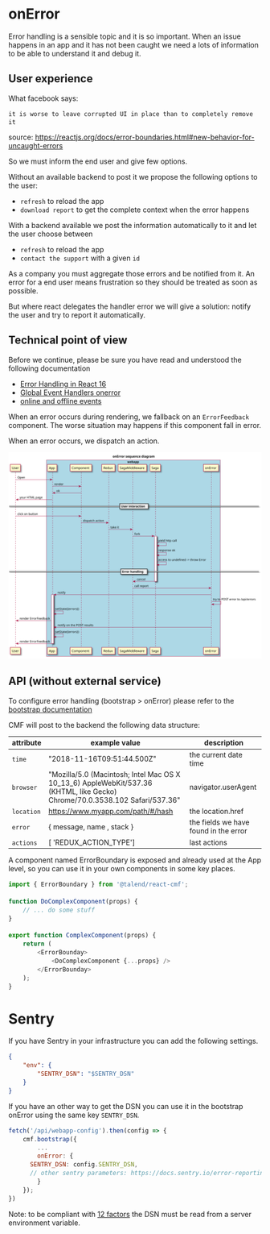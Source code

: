 # onError

Error handling is a sensible topic and it is so important.
When an issue happens in an app and it has not been caught we need a lots of information to be able to understand it and debug it.

## User experience

What facebook says:

```
it is worse to leave corrupted UI in place than to completely remove it
```

source: https://reactjs.org/docs/error-boundaries.html#new-behavior-for-uncaught-errors

So we must inform the end user and give few options.

Without an available backend to post it we propose the following options to the user:

- `refresh` to reload the app
- `download report` to get the complete context when the error happens

With a backend available we post the information automatically to it and let the user choose between

- `refresh` to reload the app
- `contact the support` with a given `id`

As a company you must aggregate those errors and be notified from it.
An error for a end user means frustration so they should be treated as soon as possible.

But where react delegates the handler error we will give a solution: notify the user and try to report it automatically.

## Technical point of view

Before we continue, please be sure you have read and understood the following documentation

- [Error Handling in React 16](https://reactjs.org/blog/2017/07/26/error-handling-in-react-16.html)
- [Global Event Handlers onerror](https://developer.mozilla.org/en-US/docs/Web/API/GlobalEventHandlers/onerror)
- [online and offline events](https://developer.mozilla.org/en-US/docs/Web/API/NavigatorOnLine/Online_and_offline_events)

When an error occurs during rendering, we fallback on an `ErrorFeedback` component. The worse situation may happens if this component fall in error.

When an error occurs, we dispatch an action.

![onError sequence diagram](../assets/diagram-onError-sequence.svg 'onError sequence diagram')

## API (without external service)

To configure error handling (bootstrap > onError) please refer to the [bootstrap documentation](./bootstrap.md#onError)

CMF will post to the backend the following data structure:

| attribute  | example value                                                                                                               | description                           |
| ---------- | --------------------------------------------------------------------------------------------------------------------------- | ------------------------------------- |
| `time`     | "2018-11-16T09:51:44.500Z"                                                                                                  | the current date time                 |
| `browser`  | "Mozilla/5.0 (Macintosh; Intel Mac OS X 10_13_6) AppleWebKit/537.36 (KHTML, like Gecko) Chrome/70.0.3538.102 Safari/537.36" | navigator.userAgent                   |
| `location` | https://www.myapp.com/path/#/hash                                                                                           | the location.href                     |
| `error`    | { message, name , stack }                                                                                                   | the fields we have found in the error |
| `actions`  | [ 'REDUX_ACTION_TYPE']                                                                                                      | last actions                          |

A component named ErrorBoundary is exposed and already used at the App level, so you can use it
in your own components in some key places.

```javascript
import { ErrorBoundary } from '@talend/react-cmf';

function DoComplexComponent(props) {
	// ... do some stuff
}

export function ComplexComponent(props) {
	return (
		<ErrorBounday>
			<DoComplexComponent {...props} />
		</ErrorBounday>
	);
}
```

# Sentry

If you have Sentry in your infrastructure you can add the following settings.

```json
{
	"env": {
		"SENTRY_DSN": "$SENTRY_DSN"
	}
}
```

If you have an other way to get the DSN you can use it in the bootstrap onError using the same key `SENTRY_DSN`.

```javascript
fetch('/api/webapp-config').then(config => {
	cmf.bootstrap({
		...
		onError: {
      SENTRY_DSN: config.SENTRY_DSN,
      // other sentry parameters: https://docs.sentry.io/error-reporting/configuration?platform=browser
		}
	});
})
```

Note: to be compliant with [12 factors](https://12factor.net) the DSN must be read from a server environment variable.
